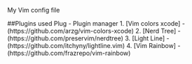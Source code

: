  My Vim config file
<p>
##Plugins used 
Plug - Plugin manager
1. [Vim colors xcode] - (https://github.com/arzg/vim-colors-xcode)
2. [Nerd Tree] - (https://github.com/preservim/nerdtree)
3. [Light Line] - (https://github.com/itchyny/lightline.vim)
4. [Vim Rainbow] - (https://github.com/frazrepo/vim-rainbow)

